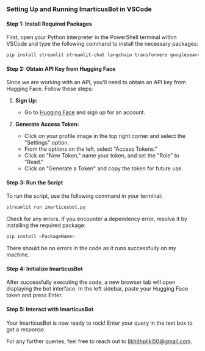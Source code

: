 
### Setting Up and Running ImarticusBot in VSCode

#### Step 1: Install Required Packages
First, open your Python interpreter in the PowerShell terminal within VSCode and type the following command to install the necessary packages:
```sh
pip install streamlit streamlit-chat langchain transformers googlesearch-python
```

#### Step 2: Obtain API Key from Hugging Face
Since we are working with an API, you'll need to obtain an API key from Hugging Face. Follow these steps:

1. **Sign Up:**
   - Go to [Hugging Face](https://huggingface.co/join) and sign up for an account.

2. **Generate Access Token:**
   - Click on your profile image in the top right corner and select the "Settings" option.
   - From the options on the left, select "Access Tokens."
   - Click on "New Token," name your token, and set the "Role" to "Read."
   - Click on "Generate a Token" and copy the token for future use.

#### Step 3: Run the Script
To run the script, use the following command in your terminal:
```sh
streamlit run imarticusbot.py
```
Check for any errors. If you encounter a dependency error, resolve it by installing the required package:
```sh
pip install <PackageName>
```
There should be no errors in the code as it runs successfully on my machine.

#### Step 4: Initialize ImarticusBot
After successfully executing the code, a new browser tab will open displaying the bot interface. In the left sidebar, paste your Hugging Face token and press Enter.

#### Step 5: Interact with ImarticusBot
Your ImarticusBot is now ready to rock! Enter your query in the text box to get a response.

For any further queries, feel free to reach out to [likhithpliki50@gmail.com](mailto:likhithpliki50@gmail.com).
